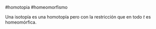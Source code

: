 #homotopia #homeomorfismo

Una isotopía es una homotopía pero con la restricción que en todo $t$ es homeomórfica.